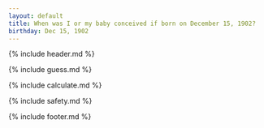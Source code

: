 ```yaml
---
layout: default
title: When was I or my baby conceived if born on December 15, 1902?
birthday: Dec 15, 1902
---
```


{% include header.md %}

{% include guess.md %}

{% include calculate.md %}

{% include safety.md %}

{% include footer.md %}



